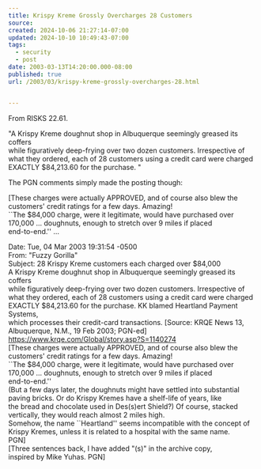 ```yaml
---
title: Krispy Kreme Grossly Overcharges 28 Customers
source: 
created: 2024-10-06 21:27:14-07:00
updated: 2024-10-10 10:49:43-07:00
tags:
  - security
  - post
date: 2003-03-13T14:20:00.000-08:00
published: true
url: /2003/03/krispy-kreme-grossly-overcharges-28.html


---
```



From RISKS 22.61.  
  
"A Krispy Kreme doughnut shop in Albuquerque seemingly greased its coffers  
while figuratively deep-frying over two dozen customers. Irrespective of  
what they ordered, each of 28 customers using a credit card were charged  
EXACTLY $84,213.60 for the purchase. "  
  
The PGN comments simply made the posting though:  
  
\[These charges were actually APPROVED, and of course also blew the  
customers' credit ratings for a few days. Amazing!  
\`\`The $84,000 charge, were it legitimate, would have purchased over  
170,000 ... doughnuts, enough to stretch over 9 miles if placed  
end-to-end.'' ...  
  
Date: Tue, 04 Mar 2003 19:31:54 -0500  
From: "Fuzzy Gorilla"  
Subject: 28 Krispy Kreme customers each charged over $84,000  
A Krispy Kreme doughnut shop in Albuquerque seemingly greased its coffers  
while figuratively deep-frying over two dozen customers. Irrespective of  
what they ordered, each of 28 customers using a credit card were charged  
EXACTLY $84,213.60 for the purchase. KK blamed Heartland Payment Systems,  
which processes their credit-card transactions. \[Source: KRQE News 13,  
Albuquerque, N.M., 19 Feb 2003; PGN-ed\]  
https://www.krqe.com/Global/story.asp?S=1140274  
\[These charges were actually APPROVED, and of course also blew the  
customers' credit ratings for a few days. Amazing!  
\`\`The $84,000 charge, were it legitimate, would have purchased over  
170,000 ... doughnuts, enough to stretch over 9 miles if placed  
end-to-end.''  
(But a few days later, the doughnuts might have settled into substantial  
paving bricks. Or do Krispy Kremes have a shelf-life of years, like  
the bread and chocolate used in Des(s)ert Shield?) Of course, stacked  
vertically, they would reach almost 2 miles high.  
Somehow, the name \`\`Heartland'' seems incompatible with the concept of  
Krispy Kremes, unless it is related to a hospital with the same name.  
PGN\]  
\[Three sentences back, I have added "(s)" in the archive copy,  
inspired by Mike Yuhas. PGN\]